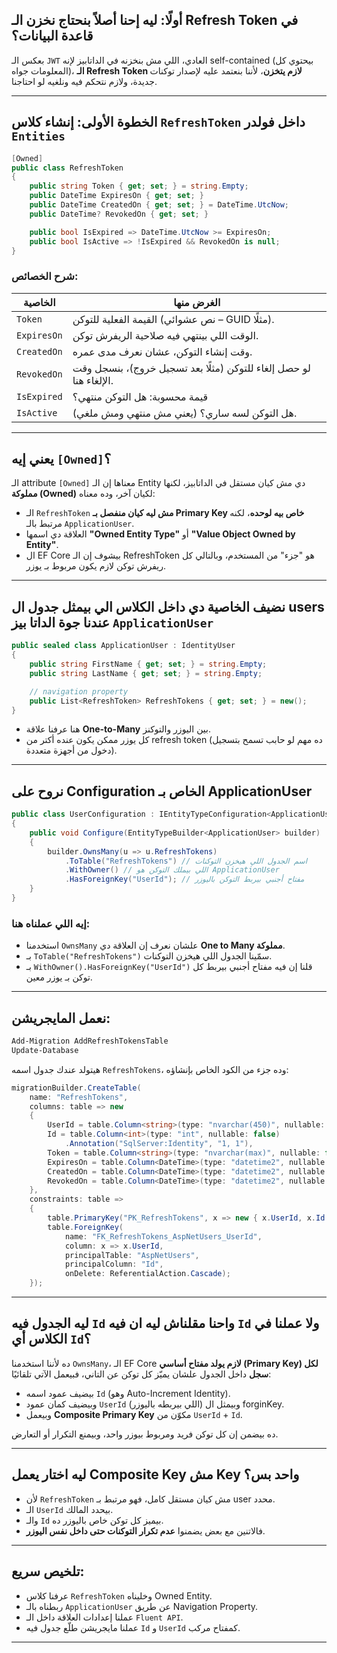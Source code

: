 
## أولًا: ليه إحنا أصلاً بنحتاج نخزن الـ Refresh Token في قاعدة البيانات؟

بعكس الـ `JWT` العادي، اللي مش بنخزنه في الداتابيز لإنه self-contained (بيحتوي كل المعلومات جواه)، **الـ Refresh Token لازم يتخزن**، لأننا بنعتمد عليه لإصدار توكنات جديدة، ولازم نتحكم فيه ونلغيه لو احتاجنا.

---

## الخطوة الأولى: إنشاء كلاس `RefreshToken` داخل فولدر `Entities`

```csharp
[Owned]
public class RefreshToken
{
    public string Token { get; set; } = string.Empty;
    public DateTime ExpiresOn { get; set; }
    public DateTime CreatedOn { get; set; } = DateTime.UtcNow;
    public DateTime? RevokedOn { get; set; }

    public bool IsExpired => DateTime.UtcNow >= ExpiresOn;
    public bool IsActive => !IsExpired && RevokedOn is null;
}
```

### شرح الخصائص:

| الخاصية     | الغرض منها                                                         |
| ----------- | ------------------------------------------------------------------ |
| `Token`     | القيمة الفعلية للتوكن (نص عشوائي – GUID مثلًا).                    |
| `ExpiresOn` | الوقت اللي بينتهي فيه صلاحية الريفرش توكن.                         |
| `CreatedOn` | وقت إنشاء التوكن، عشان نعرف مدى عمره.                              |
| `RevokedOn` | لو حصل إلغاء للتوكن (مثلًا بعد تسجيل خروج)، بنسجل وقت الإلغاء هنا. |
| `IsExpired` | قيمة محسوبة: هل التوكن منتهي؟                                      |
| `IsActive`  | هل التوكن لسه ساري؟ (يعني مش منتهي ومش ملغي).                      |

---

## يعني إيه `[Owned]`؟

الـ attribute `[Owned]` معناها إن الـ Entity دي مش كيان مستقل في الداتابيز، لكنها **مملوكة (Owned)** لكيان آخر، وده معناه:

* الـ `RefreshToken` **مش ليه كيان منفصل بـ Primary Key خاص بيه لوحده**، لكنه مرتبط بالـ `ApplicationUser`.
* العلاقة دي اسمها **"Owned Entity Type"** أو **"Value Object Owned by Entity"**.
* ال EF Core بيشوف إن الـ RefreshToken هو "جزء" من المستخدم، وبالتالي كل ريفرش توكن لازم يكون مربوط بـ يوزر.

---

## نضيف الخاصية دي داخل الكلاس الي بيمثل جدول ال users عندنا جوة الداتا بيز `ApplicationUser`

```csharp
public sealed class ApplicationUser : IdentityUser
{
    public string FirstName { get; set; } = string.Empty;
    public string LastName { get; set; } = string.Empty;

    // navigation property
    public List<RefreshToken> RefreshTokens { get; set; } = new();
}
```

* هنا عرفنا علاقة **One-to-Many** بين اليوزر والتوكنز.
* كل يوزر ممكن يكون عنده أكتر من refresh token (ده مهم لو حابب تسمح بتسجيل دخول من أجهزة متعددة).

---

## نروح على Configuration الخاص بـ ApplicationUser

```csharp
public class UserConfiguration : IEntityTypeConfiguration<ApplicationUser>
{
    public void Configure(EntityTypeBuilder<ApplicationUser> builder)
    {
        builder.OwnsMany(u => u.RefreshTokens)
            .ToTable("RefreshTokens") // اسم الجدول اللي هيخزن التوكنات
            .WithOwner() // اللي بيملك التوكن هو ApplicationUser
            .HasForeignKey("UserId"); // مفتاح أجنبي بيربط التوكن باليوزر
    }
}
```

### إيه اللي عملناه هنا:

* استخدمنا `OwnsMany` علشان نعرف إن العلاقة دي **One to Many مملوكة**.
* بـ `ToTable("RefreshTokens")` سمّينا الجدول اللي هيخزن التوكنات.
* بـ `WithOwner().HasForeignKey("UserId")` قلنا إن فيه مفتاح أجنبي بيربط كل توكن بـ يوزر معين.

---

## نعمل المايجريشن:

```bash
Add-Migration AddRefreshTokensTable
Update-Database
```

هيتولد عندك جدول اسمه `RefreshTokens`، وده جزء من الكود الخاص بإنشاؤه:

```csharp
migrationBuilder.CreateTable(
    name: "RefreshTokens",
    columns: table => new
    {
        UserId = table.Column<string>(type: "nvarchar(450)", nullable: false),
        Id = table.Column<int>(type: "int", nullable: false)
            .Annotation("SqlServer:Identity", "1, 1"),
        Token = table.Column<string>(type: "nvarchar(max)", nullable: false),
        ExpiresOn = table.Column<DateTime>(type: "datetime2", nullable: false),
        CreatedOn = table.Column<DateTime>(type: "datetime2", nullable: false),
        RevokedOn = table.Column<DateTime>(type: "datetime2", nullable: true)
    },
    constraints: table =>
    {
        table.PrimaryKey("PK_RefreshTokens", x => new { x.UserId, x.Id });
        table.ForeignKey(
            name: "FK_RefreshTokens_AspNetUsers_UserId",
            column: x => x.UserId,
            principalTable: "AspNetUsers",
            principalColumn: "Id",
            onDelete: ReferentialAction.Cascade);
    });
```

---

## ليه الجدول فيه `Id` واحنا مقلناش ليه ان فيه `Id` ولا عملنا في الكلاس أي `Id`؟

ده لأننا استخدمنا `OwnsMany`، الـ EF Core **لازم يولد مفتاح أساسي (Primary Key) لكل سجل** داخل الجدول علشان يميّز كل توكن عن التاني، فبيعمل الآتي تلقائيًا:

* بيضيف عمود اسمه `Id` (وهو Auto-Increment Identity).
* وبيضيف كمان عمود `UserId` (اللي بيربطه باليوزر) وبيمثل ال forginKey.
* وبيعمل **Composite Primary Key** مكوّن من `UserId` + `Id`.

ده بيضمن إن كل توكن فريد ومربوط بيوزر واحد، وبيمنع التكرار أو التعارض.

---

## ليه اختار يعمل Composite Key مش Key واحد بس؟

* لأن `RefreshToken` مش كيان مستقل كامل، فهو مرتبط بـ user محدد.
* الـ `UserId` بيحدد المالك.
* والـ `Id` بيميز كل توكن خاص باليوزر ده.
* فالاتنين مع بعض يضمنوا **عدم تكرار التوكنات حتى داخل نفس اليوزر**.

---

## تلخيص سريع:

* عرفنا كلاس `RefreshToken` وخليناه Owned Entity.
* ربطناه بالـ `ApplicationUser` عن طريق Navigation Property.
* عملنا إعدادات العلاقة داخل الـ `Fluent API`.
* عملنا مايجريشن طلّع جدول فيه `Id` و `UserId` كمفتاح مركب.

---
